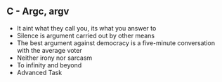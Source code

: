 ## C - Argc, argv

* It aint what they call you, its what you answer to
* Silence is argument carried out by other means
* The best argument against democracy is a five-minute conversation with
the average voter
* Neither irony nor sarcasm
* To infinity and beyond
* Advanced Task